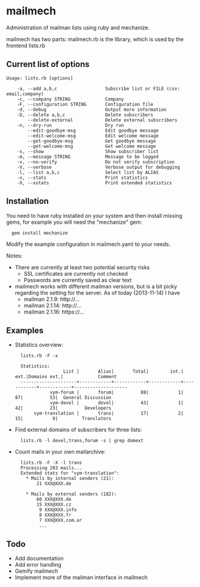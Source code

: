 mailmech
========

Administration of mailman lists using ruby and mechanize.

mailmech has two parts: mailmech.rb is the library, which is used by the frontend lists.rb


Current list of options
-----------------------


    Usage: lists.rb [options]

        -a, --add a,b,c                  Subscribe list or FILE (csv: email,company)
        -c, --company STRING             Company
        -F, --configuration STRING       Configuration file
        -d, --debug                      Output more information
        -D, --delete a,b,c               Delete subscribers    
            --delete-external            Delete external subscribers
        -n, --dry-run                    Dry run
            --edit-goodbye-msg           Edit goodbye message
            --edit-welcome-msg           Edit welcome message
            --get-goodbye-msg            Get goodbye message
            --get-welcome-msg            Get welcome message
        -s, --show                       Show subscriber list
        -m, --message STRING             Message to be logged
        -v, --no-verify                  Do not verify subscription
        -V, --verbose                    Verbose output for debugging
        -l, --list a,b,c                 Select list by ALIAS
        -x, --stats                      Print statistics
        -X, --xstats                     Print extended statistics


Installation
------------

You need to have ruby installed on your system and then install missing
gems, for example you will need the "mechanize" gem:

      gem install mechanize

Modify the example configuration in mailmech.yaml to your needs.

Notes:

- There are currently at least two potential security risks
    - SSL certificates are currently not checked
    - Passwords are currently saved as clear text
- mailmech works with different mailman versions, but is a bit picky regarding the 
  setting for the server. As of today (2013-11-14) I have
    - mailman 2.1.9: http://...
    - mailman 2.1.14: http://...
    - mailman 2.1.16: https://...



Examples
--------

- Statistics overview:

        lists.rb -F -x
    
        Statistics:
                        List |       Alias|       Total|        int.|        ext.|Domains ext.|             Comment
        ---------------------+------------+------------+------------+------------+------------+--------------------
                   vym-forum |       forum|          88|           1|          87|          53|  General Discussion
                   vym-devel |       devel|          43|           1|          42|          23|          Developers
             vym-translation |       trans|          17|           2|          15|           9|         Translators

- Find external domains of subscribers for three lists:

        lists.rb -l devel,trans,forum -s | grep domext
    
    
- Count mails in your own mailarchive:    

        lists.rb -F -X -l trans
        Processing 203 mails...
        Extended stats for "vym-translation":
          * Mails by internal senders (21):
              21 XXX@XXX.de                       

          * Mails by external senders (182):
              60 XXX@XXX.de                       
              15 XXX@XXX.cz                     
               9 XXX@XXX.info                      
               8 XXX@XXX.fr                         
               7 XXX@XXX.com.ar
               ...

    
Todo
----

- Add documentation
- Add error handling
- Gemify mailmech
- Implement more of the mailman interface in mailmech
